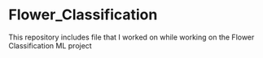 # Flower_Classification
This repository includes file that I worked on while working on the Flower Classification ML project
